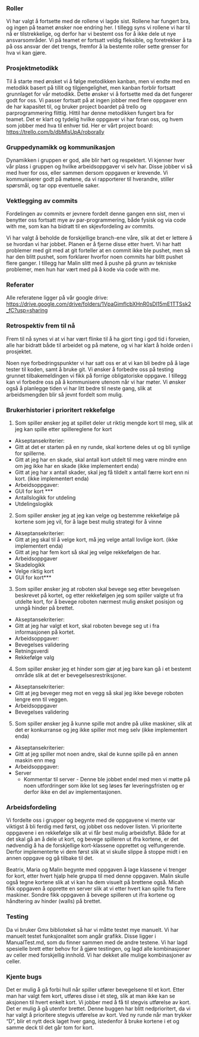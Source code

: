 ### Roller
Vi har valgt å fortsette med de rollene vi lagde sist. Rollene har fungert bra, og ingen på teamet ønsker noe endring her. I tillegg syns vi rollene vi har til nå er tilstrekkelige, og derfor har vi bestemt oss for å ikke dele ut nye ansvarsområder. Vi på teamet er fortsatt veldig fleksible, og foretrekker å ta på oss ansvar der det trengs, fremfor å la bestemte roller sette grenser for hva vi kan gjøre. 

### Prosjektmetodikk
Til å starte med ønsket vi å følge metodikken kanban, men vi endte med en metodikk basert på tillit og tilgjengelighet, men kanban forblir fortsatt grunnlaget for vår metodikk. Dette ønsker vi å fortsette med da det fungerer godt for oss. Vi passer fortsatt på at ingen jobber med flere oppgaver enn de har kapasitet til, og bruker project boardet på trello og parprogrammering flittig. Hittil har denne metodikken fungert bra for teamet. Det er klart og tydelig hvilke oppgaver vi har foran oss, og hvem som jobber med hva til enhver tid. Her er vårt project board: https://trello.com/b/dbMlsUpA/roborally 

### Gruppedynamikk og kommunikasjon
Dynamikken i gruppen er god, alle blir hørt og respektert. Vi kjenner hver vår plass i gruppen og hvilke arbeidsoppgaver vi selv har. Disse jobber vi så med hver for oss, eller sammen dersom oppgaven er krevende. Vi kommuniserer godt på møtene, da vi rapporterer til hverandre, stiller spørsmål, og tar opp eventuelle saker. 

### Vektlegging av commits
Fordelingen av commits er jevnere fordelt denne gangen enn sist, men vi benytter oss fortsatt mye av par-programmering, både fysisk og via code with me, som kan ha bidratt til en skjevfordeling av commits. 

Vi har valgt å beholde de forskjellige branch-ene våre, slik at det er lettere å se hvordan vi har jobbet. Planen er å fjerne disse etter hvert. Vi har hatt problemer med git med at git forteller at en commit ikke ble pushet, men så har den blitt pushet, som forklarer hvorfor noen commits har blitt pushet flere ganger. I tillegg har Malin slitt med å pushe på grunn av tekniske problemer, men hun har vært med på å kode via code with me. 

### Referater
Alle referatene ligger på vår google drive: https://drive.google.com/drive/folders/1VpaGimflcbXHnR0sDl15mE1TTSsk2_fC?usp=sharing 

### Retrospektiv frem til nå
Frem til nå synes vi at vi har vært flinke til å ha gjort ting i god tid i forveien, alle har bidratt både til arbeidet og på møtene, og vi har klart å holde orden i prosjektet. 

Noen nye forbedringspunkter vi har satt oss er at vi kan bli bedre på å lage tester til koden, samt å bruke git. Vi ønsker å forbedre oss på testing grunnet tilbakemeldingen vi fikk på forrige obligatoriske oppgave. I tillegg kan vi forbedre oss på å kommunisere utenom når vi har møter. Vi ønsker også å planlegge tiden vi har litt bedre til neste gang, slik at arbeidsmengden blir så jevnt fordelt som mulig. 

### Brukerhistorier i prioritert rekkefølge
1. Som spiller ønsker jeg at spillet deler ut riktig mengde kort til meg, slik at jeg kan spille etter spillereglene for kort
 * Akseptansekriterier:
  * Gitt at det er starten på en ny runde, skal kortene deles ut og bli synlige for spillerne.
  * Gitt at jeg har en skade, skal antall kort utdelt til meg være mindre enn om jeg ikke har en skade (ikke implementert enda)
  * Gitt at jeg har x antall skader, skal jeg få tildelt x antall færre kort enn ni kort. (ikke implementert enda)
 * Arbeidsoppgaver:
  * GUI for kort ***
  * Antallslogikk for utdeling
  * Utdelingslogikk
 
2. Som spiller ønsker jeg at jeg kan velge og bestemme rekkefølge på kortene som jeg vil, for å lage best mulig strategi for å vinne
 * Akseptansekriterier:
  * Gitt at jeg skal til å velge kort, må jeg velge antall lovlige kort. (ikke implementert enda)
  * Gitt at jeg har fem kort så skal jeg velge rekkefølgen de har. 
 * Arbeidsoppgaver
  * Skadelogikk 
  * Velge riktig kort
  * GUI for kort***
 
3. Som spiller ønsker jeg at roboten skal bevege seg etter bevegelsen beskrevet på kortet, og etter rekkefølgen jeg som spiller valgte ut fra utdelte kort, for å bevege roboten nærmest mulig ønsket posisjon og unngå hinder på brettet. 
 * Akseptansekriterier:
  * Gitt at jeg har valgt et kort, skal roboten bevege seg ut i fra informasjonen på kortet.
 * Arbeidsoppgaver:
  * Bevegelses validering
  * Retningsverdi
  * Rekkefølge valg

4. Som spiller ønsker jeg et hinder som gjør at jeg bare kan gå i et bestemt område slik at det er bevegelsesrestriksjoner.
 * Akseptansekriterier:
  * Gitt at jeg beveger meg mot en vegg så skal jeg ikke bevege roboten lengre enn til veggen.
 * Arbeidsoppgaver
  * Bevegelses validering
 
5. Som spiller ønsker jeg å kunne spille mot andre på ulike maskiner, slik at det er konkurranse og jeg ikke spiller mot meg selv (ikke implementert enda)
 * Akseptansekriterier:
  * Gitt at jeg spiller mot noen andre, skal de kunne spille på en annen maskin enn meg
 * Arbeidsoppgaver:
  * Server
	  * Kommentar til server - Denne ble jobbet endel med men vi møtte på noen utfordringer som ikke lot seg løses før leveringsfristen og er derfor ikke en del av implementasjonen.

### Arbeidsfordeling
Vi fordelte oss i grupper og begynte med de oppgavene vi mente var viktigst å bli ferdig med først, og jobbet oss nedover listen. Vi prioriterte oppgavene i en rekkefølge slik at vi får best mulig arbeidsflyt. Både for at det skal gå an å dele ut kort, og bevege spilleren ut ifra kortene, er det nødvendig å ha de forskjellige kort-klassene opprettet og velfungerende. Derfor implementerte vi dem først slik at vi skulle slippe å stoppe midt i en annen oppgave og gå tilbake til det.

Beatrix, Maria og Malin begynte med oppgaven å lage klassene vi trenger for kort, etter hvert hjalp hele gruppa til med denne oppgaven. Malin skulle også tegne kortene slik at vi kan ha dem visuelt på brettene også. Micah fikk oppgaven å opprette en server slik at vi etter hvert kan spille fra flere maskiner. Sondre fikk oppgaven å bevege spilleren ut ifra kortene og håndtering av hinder (walls) på brettet. 

### Testing
Da vi bruker Gmx biblioteket så har vi måtte testet mye manuelt.
Vi har manuelt testet funksjonalitet som angår grafikk. Disse ligger i ManualTest.md, som du finner sammen med de andre testene.
Vi har lagd spesielle brett etter behov for å gjøre testingen, og lagd alle kombinasjoner av celler med forskjellig innhold. 
Vi har dekket alle mulige kombinasjoner av celler. 



### Kjente bugs
Det er mulig å gå forbi hull når spiller utfører bevegelsene til et kort. 
Etter man har valgt fem kort, utføres disse i ét steg, slik at man ikke kan se aksjonen til hvert enkelt kort. Vi jobber med å få til stegvis utførelse av kort.
Det er mulig å gå utenfor brettet. Denne buggen har blitt nedprioritert, da vi har valgt å prioritere stegvis utførelse av kort.
Ved ny runde når man trykker “D”, blir et nytt deck laget hver gang, istedenfor å bruke kortene i et og samme deck til det går tom for kort.
